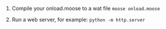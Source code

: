 1. Compile your onload.moose to a wat file `moose onload.moose`

2. Run a web server, for example: `python -m http.server`
